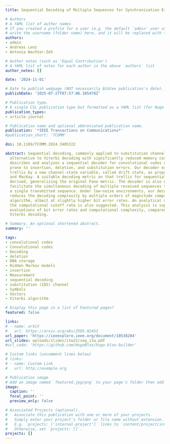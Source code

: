 ```yaml
---
title: Sequential Decoding of Multiple Sequences for Synchronization Errors

# Authors
# A YAML list of author names
# If you created a profile for a user (e.g. the default `admin` user at `content/authors/admin/`), 
# write the username (folder name) here, and it will be replaced with their full name and linked to their profile.
authors:
- admin
- Andreas Lenz
- Antonia Wachter-Zeh

# Author notes (such as 'Equal Contribution')
# A YAML list of notes for each author in the above `authors` list
author_notes: []

date: '2024-11-01'

# Date to publish webpage (NOT necessarily Bibtex publication's date).
publishDate: '2025-07-27T07:57:06.105478Z'

# Publication type.
# A single CSL publication type but formatted as a YAML list (for Hugo requirements).
publication_types:
- article-journal

# Publication name and optional abbreviated publication name.
publication: '*IEEE Transactions on Communications*'
#publication_short: 'TCOMM'

doi: 10.1109/TCOMM.2024.3405322

abstract: Sequential decoding, commonly applied to substitution channels, is a sub-optimal
  alternative to Viterbi decoding with significantly reduced memory costs. This work
  describes and analyzes a sequential decoder for convolutional codes over channels
  prone to insertion, deletion, and substitution errors. Our decoder expands the code
  trellis by a new channel-state variable, called drift state, as proposed by Davey
  and MacKay. A suitable decoding metric on that trellis for sequential decoding is
  derived, generalizing the original Fano metric. The decoder is also extended to
  facilitate the simultaneous decoding of multiple received sequences that arise from
  a single transmitted sequence. Under low-noise environments, our decoding approach
  reduces the decoding complexity by multiple orders of magnitude compared to Viterbi's
  algorithm, albeit at slightly higher bit error rates. An analytical method to determine
  the computational cutoff rate is also suggested. This analysis is supported by numerical
  evaluations of bit error rates and computational complexity, compared to optimal
  Viterbi decoding.

# Summary. An optional shortened abstract.
summary: ''

tags:
- convolutional codes
- Convolutional codes
- Decoding
- deletion
- DNA storage
- Hidden Markov models
- insertion
- Measurement
- sequential decoding
- substitution (IDS) channel
- Symbols
- Vectors
- Viterbi algorithm

# Display this page in a list of Featured pages?
featured: false

links:
# - name: arXiV
#   url: https://arxiv.org/abs/2505.02452
url_paper: 'https://ieeexplore.ieee.org/document/10538284'
url_slides: uploads/slides/itw22/seq_itw.pdf
#url_code: 'https://github.com/HugoBlox/hugo-blox-builder'

# Custom links (uncomment lines below)
# links:
# - name: Custom Link
#   url: http://example.org

# Publication image
# Add an image named `featured.jpg/png` to your page's folder then add a caption below.
image:
  caption: ''
  focal_point: ''
  preview_only: false

# Associated Projects (optional).
#   Associate this publication with one or more of your projects.
#   Simply enter your project's folder or file name without extension.
#   E.g. `projects: ['internal-project']` links to `content/project/internal-project/index.md`.
#   Otherwise, set `projects: []`.
projects: []
---
```

